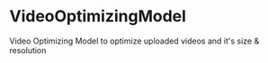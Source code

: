 # VideoOptimizingModel
Video Optimizing Model to optimize uploaded videos and it's size &amp; resolution
